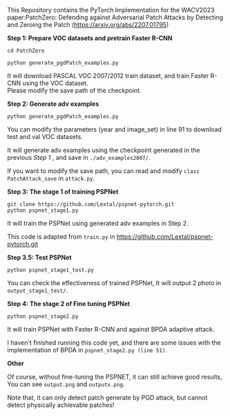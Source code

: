 This Repository contains the PyTorch Implementation for the WACV2023 paper:PatchZero: Defending against Adversarial Patch Attacks by Detecting and Zeroing the Patch  (https://arxiv.org/abs/2207.01795)

**Step 1: Prepare VOC datasets and pretrain Faster R-CNN**
```
cd PatchZero

python generate_pgdPatch_examples.py
```

It will download PASCAL VOC 2007/2012 train dataset, and train Faster R-CNN using the VOC dataset.  
Please modify the save path of the checkpoint.

**Step 2: Generate adv examples**

```
python generate_pgdPatch_examples.py
```
You can modify the parameters (year and image_set) in line 91 to download test and val VOC datasets.

It will generate adv examples using the checkpoint generated in the previous *Step 1* , and save in  `./adv_examples2007/`.

If you want to modify the save path, you can read and modify  ```class PatchAttack_save```  in  ```attack.py```.

**Step 3: The stage 1 of training PSPNet**

```
git clone https://github.com/Lextal/pspnet-pytorch.git
python pspnet_stage1.py
```
It will train the PSPNet using generated adv examples in Step 2.

This code is adapted from ```train.py``` in https://github.com/Lextal/pspnet-pytorch.git

**Step 3.5: Test PSPNet**

```
python pspnet_stage1_test.py
```
You can check the effectiveness of trained PSPNet, It will output 2 photo in ```output_stage1_test/```.


**Step 4: The stage 2 of Fine tuning PSPNet**

```
python pspnet_stage2.py
```
It will train PSPNet with Faster R-CNN and against BPDA adaptive attack.

I haven't finished running this code yet, and there are some issues with the implementation of BPDA in ```pspnet_stage2.py (line 51)```.

**Other**

Of course, without fine-tuning the PSPNET, it can still achieve good results, You can see ```output.png``` and ```outputx.png```.

Note that, it can only detect patch generate by PGD attack, but cannot detect physically achievable patches!
